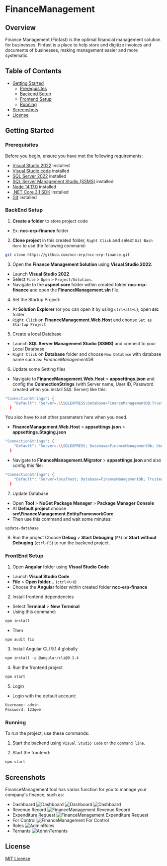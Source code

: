 # FinanceManagement
## Overview
Finance Management (Finfast) is the optimal financial management solution for businesses. Finfast is a place to help store and digitize invoices and documents of businesses, making management easier and more systematic.

## Table of Contents
- [Getting Started](#getting-started)
  - [Prerequisites](#prerequisites)
  - [Backend Setup](#backend-setup)
  - [Frontend Setup](#frontend-setup)
  - [Running](#running)
- [Screenshots](#screenshots)
- [License](#license)

## Getting Started

### Prerequisites
Before you begin, ensure you have met the following requirements:
- [Visual Studio 2022](https://visualstudio.microsoft.com/fr/downloads/) installed
- [Visual Studio code](https://code.visualstudio.com/) installed
- [SQL Server 2022](https://www.microsoft.com/en-us/sql-server/sql-server-downloads) installed
- [SQL Server Management Studio (SSMS)](https://learn.microsoft.com/en-us/sql/ssms/download-sql-server-management-studio-ssms?view=sql-server-ver16) installed
- [Node 14.17.0](https://nodejs.org/en/blog/release/v14.17.0) installed
- [.NET Core 3.1 SDK](https://dotnet.microsoft.com/en-us/download/dotnet/3.1) installed
- [Git](https://www.git-scm.com/downloads) installed
### BackEnd Setup
1. **Create a folder** to store project code
- Ex: **ncc-erp-finance** folder
2. **Clone project** in this created folder, `Right Click` and select `Git Bash Here` to use the following command: 
```bash
git clone https://github.com/ncc-erp/ncc-erp-finance.git
```
3. Open the **Finance Management Solution** using **Visual Studio 2022**:

- Launch **Visual Studio 2022**.
- Select `File` > `Open` > `Project/Solution.`
- Navigate to the **aspnet core** folder within created folder **ncc-erp-finance** and open the **FinanceManagement.sln** file.

4. Set the Startup Project:
- At **Solution Explorer** (or you can open it by using `ctrl+alt+L`), open **src** folder
- `Right Click` on **FinanceManagement.Web.Host**  and choose `Set as Startup Project`

5. Create a local Database
- Launch **SQL Server Management Studio (SSMS)** and connect to your Local Database
- `Right Click` on **Database** folder and choose `New Database` with database name such as: *FinanceManagementDB*

6. Update some Setting files
- Navigate to **FinanceManagement.Web.Host** > **appsettings.json** and config the **ConnectionStrings** (with Server name, User ID, Password created when you install SQL Server) like this:
```bash
"ConnectionStrings": {
    "Default": "Server=.\\SQLEXPRESS;Database=FinanceManagementDB;TrustServerCertificate=True;User ID=sa;Password=123456;MultipleActiveResultSets=true;"
  }
```
You also have to set other paramaters here when you need.
- **FinanceManagement.Web.Host** > **appsettings.json** > **appsettings.Staging.json**
```bash
"ConnectionStrings": {
    "Default": "Server=.\\SQLEXPRESS; Database=FinanceManagementDb; User=sa; Password=123456;"
  }
```
-  Navigate to **FinanceManagement.Migrator** > **appsettings.json** and also config this file:
```bash
"ConnectionStrings": {
    "Default": "Server=localhost; Database=FinanceManagementDb; Trusted_Connection=True;"
  }
```

7. Update Database
- Open **Tool** > **NuGet Package Manager** > **Package Manager Console**
- At **Default project** choose **src\FinanceManagement.EntityFrameworkCore**
- Then use this command and wait some minutes:
```bash
update-database
```

8. Run the project
Choose **Debug** > **Start Debuging** (`F5`) or **Start without Debuging** (`ctrl+F5`) to run the backend project.

### FrontEnd Setup
1. Open **Angular** folder using **Visual Studio Code**
- Launch **Visual Studio Code**
- **File** > **Open folder...** (`ctrl+K+O`)
- Choose the **Angular** folder within created folder **ncc-erp-finance**

2. Install frontend dependencies
- Select **Terminal** > **New Terminal**
- Using this command:
```bash
npm install
```
- Then 
```bash
npm audit fix
```

3. Install Angular CLI 9.1.4 globally
```bash
npm install -g @angular/cli@9.1.4
```

4. Run the frontend project
```bash
npm start
```

5. Login
- Login with the default account:
```bash
Username: admin
Password: 123qwe
```

### Running
To run the project, use these commands:

1. Start the backend using `Visual Studio Code` or the `command line`.

2. Start the frontend:

```bash
npm start
```

## Screenshots
FinanceManagement tool has varios function for you to manage your company's finance, such as:
- Dashboard 
![Dashboard](./_screenshots/Dashboard1.png)
![Dashboard](./_screenshots/Dashboard2.png)
![Dashboard](./_screenshots/Dashboard3.png)
- Revenue Record
![FinanceManagement Revenue Record](./_screenshots/FinanceManagement-RevenueRecord.png)
- Expenditure Request
![FinanceManagement Expenditure Request](./_screenshots/FinanceManagement-ExpenditureRequest.png)
- For Control
![FinanceManagement For Control](./_screenshots/FinanceManagement-ForControl.png)
- Roles
![AdminRoles](./_screenshots/Admin-Role.png)
- Ternants
![AdminTernants](./_screenshots/Admin-Ternant.png)

## License
[MIT License](./LICENSE)
